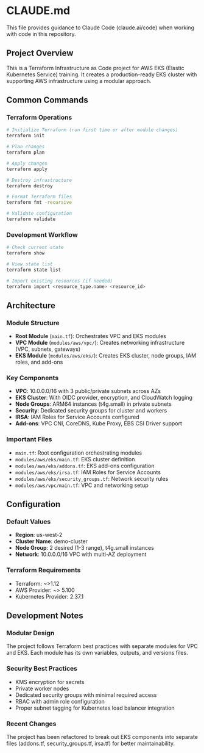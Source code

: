# CLAUDE.md

This file provides guidance to Claude Code (claude.ai/code) when working with code in this repository.

## Project Overview

This is a Terraform Infrastructure as Code project for AWS EKS (Elastic Kubernetes Service) training. It creates a production-ready EKS cluster with supporting AWS infrastructure using a modular approach.

## Common Commands

### Terraform Operations
```bash
# Initialize Terraform (run first time or after module changes)
terraform init

# Plan changes
terraform plan

# Apply changes
terraform apply

# Destroy infrastructure
terraform destroy

# Format Terraform files
terraform fmt -recursive

# Validate configuration
terraform validate
```

### Development Workflow
```bash
# Check current state
terraform show

# View state list
terraform state list

# Import existing resources (if needed)
terraform import <resource_type.name> <resource_id>
```

## Architecture

### Module Structure
- **Root Module** (`main.tf`): Orchestrates VPC and EKS modules
- **VPC Module** (`modules/aws/vpc/`): Creates networking infrastructure (VPC, subnets, gateways)
- **EKS Module** (`modules/aws/eks/`): Creates EKS cluster, node groups, IAM roles, and add-ons

### Key Components
- **VPC**: 10.0.0.0/16 with 3 public/private subnets across AZs
- **EKS Cluster**: With OIDC provider, encryption, and CloudWatch logging
- **Node Groups**: ARM64 instances (t4g.small) in private subnets
- **Security**: Dedicated security groups for cluster and workers
- **IRSA**: IAM Roles for Service Accounts configured
- **Add-ons**: VPC CNI, CoreDNS, Kube Proxy, EBS CSI Driver support

### Important Files
- `main.tf`: Root configuration orchestrating modules
- `modules/aws/eks/main.tf`: EKS cluster definition
- `modules/aws/eks/addons.tf`: EKS add-ons configuration
- `modules/aws/eks/irsa.tf`: IAM Roles for Service Accounts
- `modules/aws/eks/security_groups.tf`: Network security rules
- `modules/aws/vpc/main.tf`: VPC and networking setup

## Configuration

### Default Values
- **Region**: us-west-2
- **Cluster Name**: demo-cluster
- **Node Group**: 2 desired (1-3 range), t4g.small instances
- **Network**: 10.0.0.0/16 VPC with multi-AZ deployment

### Terraform Requirements
- Terraform: ~>1.12
- AWS Provider: ~> 5.100
- Kubernetes Provider: 2.37.1

## Development Notes

### Modular Design
The project follows Terraform best practices with separate modules for VPC and EKS. Each module has its own variables, outputs, and versions files.

### Security Best Practices
- KMS encryption for secrets
- Private worker nodes
- Dedicated security groups with minimal required access
- RBAC with admin role configuration
- Proper subnet tagging for Kubernetes load balancer integration

### Recent Changes
The project has been refactored to break out EKS components into separate files (addons.tf, security_groups.tf, irsa.tf) for better maintainability.